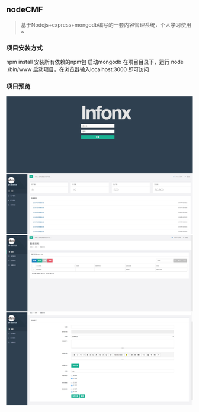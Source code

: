 ## nodeCMF
> 基于Nodejs+express+mongodb编写的一套内容管理系统，个人学习使用~

### 项目安装方式
  npm install 安装所有依赖的npm包
  启动mongodb
  在项目目录下，运行 node ./bin/www 
  启动项目，在浏览器输入localhost:3000 即可访问
  
### 项目预览
![image](https://github.com/kmfe/nodeCMF/blob/master/public/img/6.png)
![image](https://github.com/kmfe/nodeCMF/blob/master/public/img/1.png)
![image](https://github.com/kmfe/nodeCMF/blob/master/public/img/3.png)
![image](https://github.com/kmfe/nodeCMF/blob/master/public/img/4.png)
